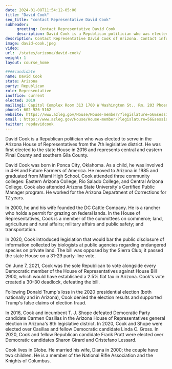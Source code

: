 ```yaml
---
date: 2024-01-08T11:54:12-05:00
title: "David Cook"
seo_title: "contact Representative David Cook"
subheader:
     greeting: Contact Representative David Cook
     description: David Cook is a Republican politician who was elected to serve in the Arizona House of Representative from the 7th legislative district. He was first elected to the state House in 2016 and represents central and eastern Pinal County and southern Gila County.
description: Contact Representative David Cook of Arizona. Contact information for David Cook includes email address, phone number, and mailing address.
image: david-cook.jpeg
video:
url:  /states/arizona/david-cook/
weight: 1
layout: course_home

####candidate
name: David Cook
state: Arizona
party: Republican
role: Representative
inoffice: current
elected: 2019
mailing1: Capitol Complex Room 313 1700 W Washington St., Rm. 203 Phoenix, AZ 85007-2890
phone1: 602-926-5162
website: https://www.azleg.gov/House/House-member/?legislature=56&session=128&legislator=2155/
email : https://www.azleg.gov/House/House-member/?legislature=56&session=128&legislator=2155/
twitter: repdavidcook
---
```


David Cook is a Republican politician who was elected to serve in the Arizona House of Representatives from the 7th legislative district. He was first elected to the state House in 2016 and represents central and eastern Pinal County and southern Gila County.

David Cook was born in Ponca City, Oklahoma. As a child, he was involved in 4-H and Future Farmers of America. He moved to Arizona in 1985 and graduated from Miami High School. Cook attended three community colleges: Eastern Arizona College, Rio Salado College, and Central Arizona College. Cook also attended Arizona State University's Certified Public Manager program. He worked for the Arizona Department of Corrections for 12 years.

In 2000, he and his wife founded the DC Cattle Company. He is a rancher who holds a permit for grazing on federal lands. In the House of Representatives, Cook is a member of the committees on commerce; land, agriculture and rural affairs; military affairs and public safety; and transportation.

In 2020, Cook introduced legislation that would bar the public disclosure of information collected by biologists at public agencies regarding endangered species on private land. The bill was opposed by the Sierra Club; it passed the state House on a 31-29 party-line vote.

On June 7, 2021, Cook was the sole Republican to vote alongside every Democratic member of the House of Representatives against House Bill 2900, which would have established a 2.5% flat tax in Arizona. Cook's vote created a 30–30 deadlock, defeating the bill.

Following Donald Trump's loss in the 2020 presidential election (both nationally and in Arizona), Cook denied the election results and supported Trump's false claims of election fraud.

In 2016, Cook and incumbent T. J. Shope defeated Democratic Party candidate Carmen Casillas in the Arizona House of Representatives general election in Arizona's 8th legislative district. In 2020, Cook and Shope were elected over Casillas and fellow Democratic candidate Linda C. Gross. In 2020, Cook and fellow Republican candidate Frank Pratt were elected over Democratic candidates Sharon Girard and Cristefano Lessard.

Cook lives in Globe. He married his wife, Diana in 2000; the couple have two children. He is a member of the National Rifle Association and the Knights of Columbus.
